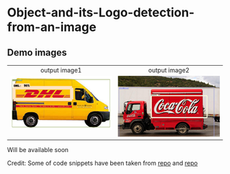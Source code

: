 # Object-and-its-Logo-detection-from-an-image
## Demo images
<table>
  <tr>
    <td align="center">output image1 </td>
     <td align="center">output image2</td>
  </tr>
  <tr>
    <td valign="top"><img src="output_images/test_image-1.png"></td>
    <td valign="top"><img src="output_images/coke1.png"></td>
  </tr>
 </table>

Will be available soon



Credit: Some of code snippets have been taken from [repo](https://github.com/cfotache/pytorch_objectdetecttrack?fbclid=IwAR0Ih6PoswYW_JptXRWMJ6LX2hcKr82ROvOlYwPLE04RjreyCXsxVyv2XQk) and [repo](https://github.com/satojkovic/DeepLogo?fbclid=IwAR2bcJCeBxWqIBk33hr68nZoYdShDHiEmOiKnehcns3yR8FPXpND7jdGyVE)

